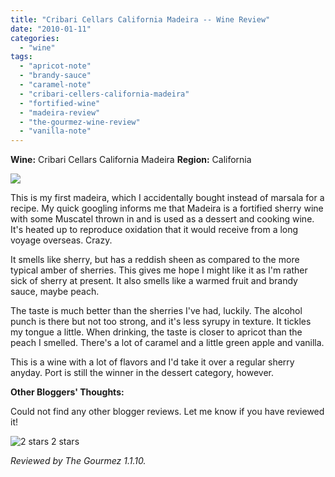 ```yaml
---
title: "Cribari Cellars California Madeira -- Wine Review"
date: "2010-01-11"
categories:
  - "wine"
tags:
  - "apricot-note"
  - "brandy-sauce"
  - "caramel-note"
  - "cribari-cellers-california-madeira"
  - "fortified-wine"
  - "madeira-review"
  - "the-gourmez-wine-review"
  - "vanilla-note"
---
```


**Wine:** Cribari Cellars California Madeira **Region:** California

![](http://www.rebeccagomezfarrell.com/gourmez/photos/cribarimadeira.JPG)

This is my first madeira, which I accidentally bought instead of marsala for a recipe. My quick googling informs me that Madeira is a fortified sherry wine with some Muscatel thrown in and is used as a dessert and cooking wine. It's heated up to reproduce oxidation that it would receive from a long voyage overseas. Crazy.

It smells like sherry, but has a reddish sheen as compared to the more typical amber of sherries. This gives me hope I might like it as I'm rather sick of sherry at present. It also smells like a warmed fruit and brandy sauce, maybe peach.

The taste is much better than the sherries I've had, luckily. The alcohol punch is there but not too strong, and it's less syrupy in texture. It tickles my tongue a little. When drinking, the taste is closer to apricot than the peach I smelled. There's a lot of caramel and a little green apple and vanilla.

This is a wine with a lot of flavors and I'd take it over a regular sherry anyday. Port is still the winner in the dessert category, however.

**Other Bloggers' Thoughts:**

Could not find any other blogger reviews. Let me know if you have reviewed it!




<div class="caption">

![2 stars](http://www.rebeccagomezfarrell.com/wp-content/uploads/2009/02/rating_chicken11.gif "rating_chicken11") 2 stars</div>


_Reviewed by The Gourmez 1.1.10._
